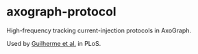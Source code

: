 # axograph-protocol

High-frequency tracking current-injection protocols in AxoGraph.

Used by [Guilherme et al.](https://journals.plos.org/plosbiology/article?id=10.1371/journal.pbio.1002007) in PLoS. 

